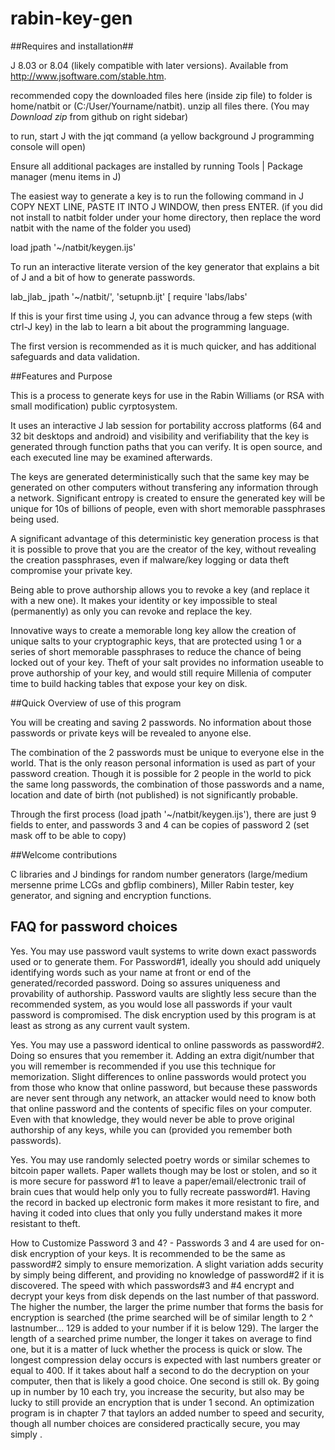 rabin-key-gen
=============

##Requires and installation##

J 8.03 or 8.04 (likely compatible with later versions).  Available from http://www.jsoftware.com/stable.htm.

recommended copy the downloaded files here (inside zip file) to folder is home/natbit or (C:/User/Yourname/natbit).  unzip all files there.  (You may *Download zip* from github on right sidebar)

to run, start J with the jqt command (a yellow background J programming console will open)

Ensure all additional packages are installed by running Tools | Package manager (menu items in J)

The easiest way to generate a key is to run the following command in J
COPY NEXT LINE, PASTE IT INTO J WINDOW, then press ENTER.  (if you did not install to natbit folder under your home directory, then replace the word natbit with the name of the folder you used)

load jpath '~/natbit/keygen.ijs'

To run an interactive literate version of the key generator that explains a bit of J and a bit of how to generate passwords.

lab_jlab_ jpath '~/natbit/', 'setupnb.ijt' [ require 'labs/labs'

If this is your first time using J, you can advance throug a few steps (with ctrl-J key) in the lab to learn a bit about the programming language.

The first version is recommended as it is much quicker, and has additional safeguards and data validation.


##Features and Purpose

This is a process to generate keys for use in the Rabin Williams (or RSA with small modification) public cyrptosystem.

It uses an interactive J lab session for portability accross platforms (64 and 32 bit desktops and android) and visibility and verifiability that the key is generated through function paths that you can verify.  It is open source, and each executed line may be examined afterwards.

The keys are generated deterministically such that the same key may be generated on other computers without transfering any information through a network.  Significant entropy is created to ensure the generated key will be unique for 10s of billions of people, even with short memorable passphrases being used.

A significant advantage of this deterministic key generation process is that it is possible to prove that you are the creator of the key, without revealing the creation passphrases, even if malware/key logging or data theft compromise your private key.  

Being able to prove authorship allows you to revoke a key (and replace it with a new one).  It makes your identity or key impossible to steal (permanently) as only you can revoke and replace the key.

Innovative ways to create a memorable long key allow the creation of unique salts to your cryptographic keys, that are protected using 1 or a series of short memorable passphrases to reduce the chance of being locked out of your key.  Theft of your salt provides no information useable to prove authorship of your key, and would still require Millenia of computer time to build hacking tables that expose your key on disk.

##Quick Overview of use of this program

You will be creating and saving 2 passwords.  No information about those passwords or private keys will be revealed to anyone else.  

The combination of the 2 passwords must be unique to everyone else in the world.  That is the only reason personal information is used as part of your password creation.  Though it is possible for 2 people in the world to pick the same long passwords, the combination of those passwords and a name, location and date of birth (not published) is not significantly probable.

Through the first process (load jpath '~/natbit/keygen.ijs'), there are just 9 fields to enter, and passwords 3 and 4 can be copies of password 2 (set mask off to be able to copy)

##Welcome contributions

C libraries and J bindings for random number generators (large/medium mersenne prime LCGs and gbflip combiners), Miller Rabin tester, key generator, and signing and encryption functions.

## FAQ for password choices

Yes.  You may use password vault systems to write down exact passwords used or to generate them.  For Password#1, ideally you should add uniquely identifying words such as your name at front or end of the generated/recorded password.  Doing so assures uniqueness and provability of authorship.  Password vaults are slightly less secure than the recommended system, as you would lose all passwords if your vault password is compromised.  The disk encryption used by this program is at least as strong as any current vault system.

Yes.  You may use a password identical to online passwords as password#2.  Doing so ensures that you remember it.  Adding an extra digit/number that you will remember is recommended if you use this technique for memorization.  Slight differences to online passwords would protect you from those who know that online password, but because these passwords are never sent through any network, an attacker would need to know both that online password and the contents of specific files on your computer.  Even with that knowledge, they would never be able to prove original authorship of any keys, while you can (provided you remember both passwords).

Yes.  You may use randomly selected poetry words or similar schemes to bitcoin paper wallets.  Paper wallets though may be lost or stolen, and so it is more secure for password #1 to leave a paper/email/electronic trail of brain cues that would help only you to fully recreate password#1.  Having the record in backed up electronic form makes it more resistant to fire, and having it coded into clues that only you fully understand makes it more resistant to theft.

How to Customize Password 3 and 4? - Passwords 3 and 4 are used for on-disk encryption of your keys.  It is recommended to be the same as password#2 simply to ensure memorization.  A slight variation adds security by simply being different, and providing no knowledge of password#2 if it is discovered.  The speed with which passwords#3 and #4 encrypt and decrypt your keys from disk depends on the last number of that password.  The higher the number, the larger the prime number that forms the basis for encryption is searched (the prime searched will be of similar length to  2 ^ lastnumber... 129 is added to your number if it is below 129).  The larger the length of a searched prime number, the longer it takes on average to find one, but it is a matter of luck whether the process is quick or slow.  The longest compression delay occurs is expected with last numbers greater or equal to 400.  If it takes about half a second to do the decryption on your computer, then that is likely a good choice.  One second is still ok.  By going up in number by 10 each try, you increase the security, but also may be lucky to still provide an encryption that is under 1 second.  An optimization program is in chapter 7 that taylors an added number to speed and security, though all number choices are considered practically secure, you may simply .

